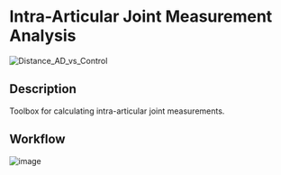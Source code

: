 # Intra-Articular Joint Measurement Analysis
![Distance_AD_vs_Control](https://user-images.githubusercontent.com/69816397/211891169-d905490a-9692-4162-b5f7-3c27e6a9c24a.gif)

## Description
Toolbox for calculating intra-articular joint measurements.

## Workflow
![image](https://github.com/Lenz-Lab/JMA/assets/69816397/f6f750fc-7a9d-476d-9607-c895a063c3a4)
